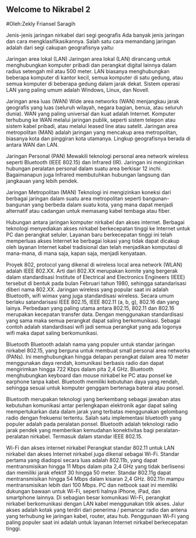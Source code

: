 ## Welcome to Nikrabel 2
#Oleh:Zekly Friansel Saragih

Jenis-jenis jaringan nirkabel dari segi geografis
Ada banyak jenis jaringan dan cara mengklasifikasikannya. Salah satu cara memandang jaringan adalah dari segi cakupan geografisnya yaitu:

Jaringan area lokal (LAN)
Jaringan area lokal (LAN) dirancang untuk menghubungkan komputer pribadi dan perangkat digital lainnya dalam radius setengah mil atau 500 meter. LAN biasanya menghubungkan beberapa komputer di kantor kecil, semua komputer di satu gedung, atau semua komputer di beberapa gedung dalam jarak dekat. Sistem operasi LAN yang paling umum adalah Windows, Linux, dan Novell.

Jaringan area luas (WAN)
Wide area networks (WAN) menjangkau jarak geografis yang luas (seluruh wilayah, negara bagian, benua, atau seluruh dunia). WAN yang paling universal dan kuat adalah Internet. Komputer terhubung ke WAN melalui jaringan publik, seperti sistem telepon atau sistem kabel pribadi, atau melalui leased line atau satelit. Jaringan area metropolitan (MAN) adalah jaringan yang mencakup area metropolitan, biasanya kota dan pinggiran kota utamanya. Lingkup geografisnya berada di antara WAN dan LAN.

Jaringan Personal (PAN)
Mewakili teknologi personal area network wireless seperti Bluetooth (IEEE 802.15) dan Infrared (IR). Jaringan ini mengizinkan hubungan peralatan personal dalam suatu area berkisar 12 inchi. Bagaimanapun juga Infrared membutuhkan hubungan langsung dan jangkauan yang lebih pendek.

Jaringan Metropolitan (MAN)
Teknologi ini mengizinkan koneksi dari berbagai jaringan dalam suatu area metropolitan seperti bangunan-bangunan yang berbeda dalam suatu kota, yang mana dapat menjadi alternatif atau cadangan untuk memasang kabel tembaga atau fiber.

Hubungan antara jaringan komputer nirkabel dan akses internet.
Berbagai teknologi menyediakan akses nirkabel berkecepatan tinggi ke Internet untuk PC dan perangkat seluler. Layanan baru berkecepatan tinggi ini telah memperluas akses Internet ke berbagai lokasi yang tidak dapat dicakup oleh layanan Internet kabel tradisional dan telah menjadikan komputasi di mana-mana, di mana saja, kapan saja, menjadi kenyataan.

Proyek 802, protocol yang dikenal di wireless local area network (WLAN) adalah IEEE 802.XX. Arti dari 802.XX merupakan komite yang bergerak dalam standardisasi Institute of Electrical and Electronics Engineers (IEEE) tersebut di bentuk pada bulan Februari tahun 1980, sehingga satandarisasi diberi nama 802.XX. Jaringan wireless yang popular saat ini adalah Bluetooth, wifi wimax yang juga standardisasi wireless. Secara umum berlaku satandarisasi IEEE 802.15, IEEE 802.11 (a, b, g), 802.16 dan yang lainya. Perbedaan yang paling utama antara 802.15, 802.11 dan 802.16 merupakan kecepatan transfer data. Dengan menggunakan standardisasi yang sama maka semua perangkat dapat saling berkomunikasi. Sebagai contoh adalah standardisasi wifi jadi semua perangkat yang ada logonya wifi maka dapat saling berkomunikasi.

Bluetooth
Bluetooth adalah nama yang populer untuk standar jaringan nirkabel 802.15, yang berguna untuk membuat small personal area networks (PANs). Ini menghubungkan hingga delapan perangkat dalam area 10 meter menggunakan daya rendah, komunikasi berbasis radio dan dapat mengirimkan hingga 722 Kbps dalam pita 2,4 GHz. Bluetooth menghubungkan keyboard dan mouse nirkabel ke PC atau ponsel ke earphone tanpa kabel. Bluetooth memiliki kebutuhan daya yang rendah, sehingga sesuai untuk komputer genggam bertenaga baterai atau ponsel.

Bluetooth merupakan teknologi yang berkembang sebagai jawaban atas kebutuhan komunikasi antar perlengkapan elektronik agar dapat saling mempertukarkan data dalam jarak yang terbatas menggunakan gelombang radio dengan frekuensi tertentu. Salah satu implementasi bluetooth yang populer adalah pada peralatan ponsel. Bluetooth adalah teknologi radio jarak pendek yang memberikan kemudahan konektivitas bagi peralatan-peralatan nirkabel. Termasuk dalam standar IEEE 802.15.

Wi-Fi dan akses internet nirkabel
Perangkat standar 802.11 untuk LAN nirkabel dan akses Internet nirkabel juga dikenal sebagai Wi-Fi. Standar pertama yang diadopsi secara luas adalah 802.11b, yang dapat mentransmisikan hingga 11 Mbps dalam pita 2,4 GHz yang tidak berlisensi dan memiliki jarak efektif 30 hingga 50 meter. Standar 802.11g dapat mentransmisikan hingga 54 Mbps dalam kisaran 2,4 GHz. 802.11n mampu mentransmisikan lebih dari 100 Mbps. PC dan netbook saat ini memiliki dukungan bawaan untuk Wi-Fi, seperti halnya iPhone, iPad, dan smartphone lainnya. Di sebagian besar komunikasi Wi-Fi, perangkat nirkabel berkomunikasi dengan LAN kabel menggunakan titik akses. Jalur akses adalah kotak yang terdiri dari penerima / pemancar radio dan antena yang terhubung ke jaringan kabel, router, atau hub. Penggunaan Wi-Fi yang paling populer saat ini adalah untuk layanan Internet nirkabel berkecepatan tinggi.
